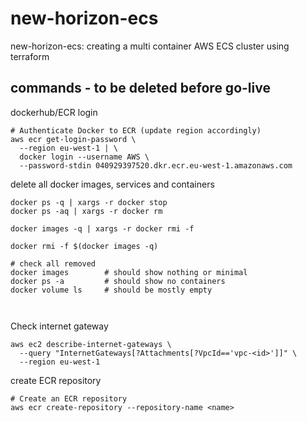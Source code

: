 # new-horizon-ecs
new-horizon-ecs: creating a multi container AWS ECS cluster using terraform

## commands - to be deleted before go-live
dockerhub/ECR login
```
# Authenticate Docker to ECR (update region accordingly)
aws ecr get-login-password \
  --region eu-west-1 | \
  docker login --username AWS \
  --password-stdin 040929397520.dkr.ecr.eu-west-1.amazonaws.com

```
delete all docker images, services and containers
```
docker ps -q | xargs -r docker stop
docker ps -aq | xargs -r docker rm

docker images -q | xargs -r docker rmi -f

docker rmi -f $(docker images -q)

# check all removed
docker images        # should show nothing or minimal
docker ps -a         # should show no containers
docker volume ls     # should be mostly empty



```


Check internet gateway
```
aws ec2 describe-internet-gateways \
  --query "InternetGateways[?Attachments[?VpcId=='vpc-<id>']]" \
  --region eu-west-1
```

create ECR repository
```
# Create an ECR repository
aws ecr create-repository --repository-name <name>
```